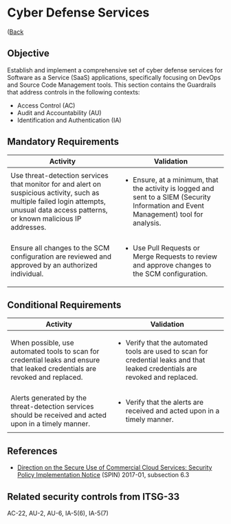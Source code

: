 # Cyber Defense Services

([Back](../../GUARDRAILS.md)

## Objective

Establish and implement a comprehensive set of cyber defense services for Software as a Service (SaaS) applications, specifically focusing on DevOps and Source Code Management tools.
This section contains the Guardrails that address controls in the following contexts:

- Access Control (AC)
- Audit and Accountability (AU)
- Identification and Authentication (IA)

## Mandatory Requirements

| Activity | Validation |
| --- | --- |
| Use threat-detection services that monitor for and alert on suspicious activity, such as multiple failed login attempts, unusual data access patterns, or known malicious IP addresses. | <ul><li>Ensure, at a minimum, that the activity is logged and sent to a SIEM (Security Information and Event Management) tool for analysis.</li></ul> |
| Ensure all changes to the SCM configuration are reviewed and approved by an authorized individual. | <ul><li>Use Pull Requests or Merge Requests to review and approve changes to the SCM configuration.</li></ul> |


## Conditional Requirements

| Activity | Validation |
| --- | --- |
| When possible, use automated tools to scan for credential leaks and ensure that leaked credentials are revoked and replaced. | <ul><li>Verify that the automated tools are used to scan for credential leaks and that leaked credentials are revoked and replaced.</li></ul> |
| Alerts generated by the threat-detection services should be received and acted upon in a timely manner. | <ul><li>Verify that the alerts are received and acted upon in a timely manner.</li></ul> |

## References

- [Direction on the Secure Use of Commercial Cloud Services: Security Policy Implementation Notice](https://www.canada.ca/en/treasury-board-secretariat/services/access-information-privacy/security-identity-management/direction-secure-use-commercial-cloud-services-spin.html) (SPIN) 2017-01, subsection 6.3

## Related security controls from ITSG-33

AC-22, AU-2, AU-6, IA-5(6), IA-5(7)
